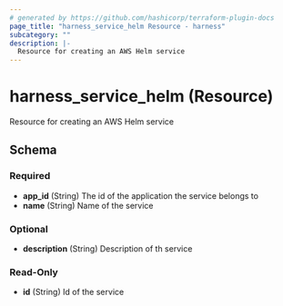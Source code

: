 ```yaml
---
# generated by https://github.com/hashicorp/terraform-plugin-docs
page_title: "harness_service_helm Resource - harness"
subcategory: ""
description: |-
  Resource for creating an AWS Helm service
---
```


# harness_service_helm (Resource)

Resource for creating an AWS Helm service



<!-- schema generated by tfplugindocs -->
## Schema

### Required

- **app_id** (String) The id of the application the service belongs to
- **name** (String) Name of the service

### Optional

- **description** (String) Description of th service

### Read-Only

- **id** (String) Id of the service


